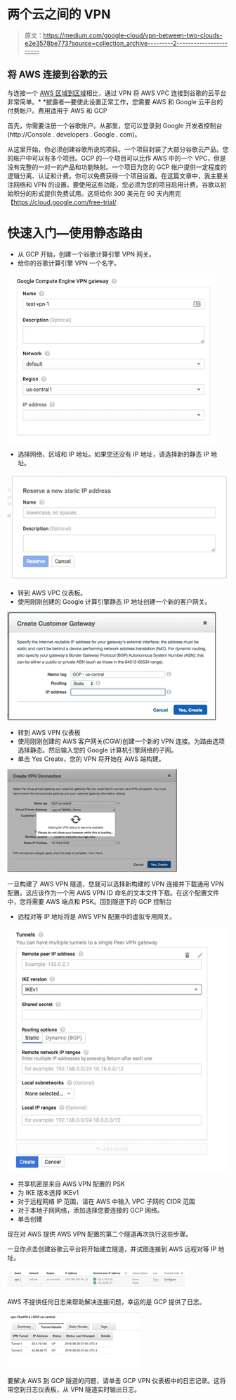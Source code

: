 # 两个云之间的 VPN

> 原文：<https://medium.com/google-cloud/vpn-between-two-clouds-e2e3578be773?source=collection_archive---------2----------------------->

## 将 AWS 连接到谷歌的云

与连接一个 [AWS 区域到区域](https://www.websiteops.com/cloud/2015/05/13/connecting-aws-regions-with-openswan/)相比，通过 VPN 将 AWS VPC 连接到谷歌的云平台非常简单。* *披露者—要使此设置正常工作，您需要 AWS 和 Google 云平台的付费帐户。费用适用于 AWS 和 GCP

首先，你需要注册一个谷歌账户。从那里，您可以登录到 Google 开发者控制台(http://Console . developers . Google . com)。

从这里开始，你必须创建谷歌所说的项目。一个项目封装了大部分谷歌云产品。您的帐户中可以有多个项目。GCP 的一个项目可以比作 AWS 中的一个 VPC，但是没有完整的一对一的产品和功能映射。一个项目为您的 GCP 帐户提供一定程度的逻辑分离、认证和计费。你可以免费获得一个项目设置。在这篇文章中，我主要关注网络和 VPN 的设置。要使用这些功能，您必须为您的项目启用计费。谷歌以初始积分的形式提供免费试用。这将给你 300 美元在 90 天内用完【https://cloud.google.com/free-trial/. 

# 快速入门—使用静态路由

*   从 GCP 开始，创建一个谷歌计算引擎 VPN 网关。
*   给你的谷歌计算引擎 VPN 一个名字。

![](img/25004d5c31b3a9930c79093292d1fc8c.png)

*   选择网络、区域和 IP 地址。如果您还没有 IP 地址，请选择新的静态 IP 地址。

![](img/4ddb66d1806959f84598daf10a13adf6.png)

*   转到 AWS VPC 仪表板。
*   使用刚刚创建的 Google 计算引擎静态 IP 地址创建一个新的客户网关。

![](img/0a2c09459660d307de115cd216cf2aa4.png)

*   转到 AWS VPN 仪表板
*   使用刚刚创建的 AWS 客户网关(CGW)创建一个新的 VPN 连接。为路由选项选择静态。然后输入您的 Google 计算机引擎网络的子网。
*   单击 Yes Create，您的 VPN 将开始在 AWS 端构建。

![](img/c1949c2d121ffec84dda0c1ee22701df.png)

一旦构建了 AWS VPN 隧道，您就可以选择新构建的 VPN 连接并下载通用 VPN 配置。这应该作为一个用 AWS VPN ID 命名的文本文件下载。在这个配置文件中，您将需要 AWS 端点和 PSK。回到隧道下的 GCP 控制台

*   远程对等 IP 地址将是 AWS VPN 配置中的虚拟专用网关。

![](img/1f13be17d2884ef54c5efd6fe1fa9c40.png)

*   共享机密是来自 AWS VPN 配置的 PSK
*   为 IKE 版本选择 IKEv1
*   对于远程网络 IP 范围，请在 AWS 中输入 VPC 子网的 CIDR 范围
*   对于本地子网网络，添加选择您要连接的 GCP 网络。
*   单击创建

现在对 AWS 提供 AWS VPN 配置的第二个隧道再次执行这些步骤。

一旦你点击创建谷歌云平台将开始建立隧道，并试图连接到 AWS 远程对等 IP 地址。

![](img/5e8d7abc0e3377aef80979056165252e.png)

AWS 不提供任何日志来帮助解决连接问题，幸运的是 GCP 提供了日志。

![](img/f46d010e811c295283de44ea0fbbf71f.png)

要解决 AWS 到 GCP 隧道的问题，请单击 GCP VPN 仪表板中的日志记录。这将带您到日志仪表板，从 VPN 隧道实时输出日志。